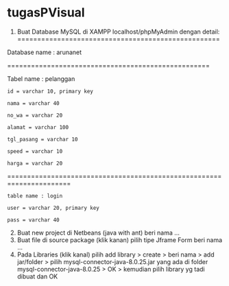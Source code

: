 # tugasPVisual
1. Buat Database MySQL di XAMPP localhost/phpMyAdmin dengan detail:
===================================================

Database name : arunanet

===================================================

Tabel name : pelanggan

    id = varchar 10, primary key

    nama = varchar 40

    no_wa = varchar 20

    alamat = varchar 100

    tgl_pasang = varchar 10

    speed = varchar 10

    harga = varchar 20

======================================================================

    table name : login

    user = varchar 20, primary key

    pass = varchar 40

2. Buat new project di Netbeans (java with ant) beri nama …
3. Buat file di source package (klik kanan) pilih  tipe Jframe Form beri nama …
4. Pada Libraries (klik kanal) pilih add library > create > beri nama > add jar/folder > pilih mysql-connector-java-8.0.25.jar yang ada di folder mysql-connector-java-8.0.25 > OK > kemudian pilih library yg tadi dibuat dan OK

